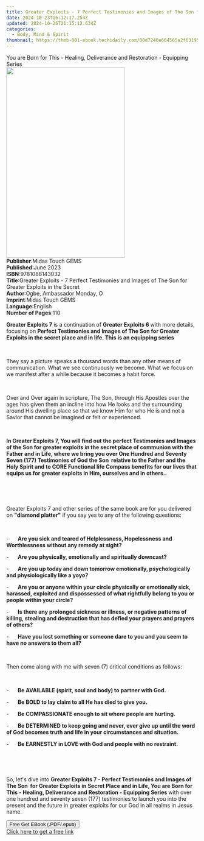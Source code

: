 ```yaml
---
title: Greater Exploits - 7 Perfect Testimonies and Images of The Son for Greater Exploits in the Secret | Free Book
date: 2024-10-23T16:12:17.254Z
updated: 2024-10-26T21:15:12.634Z
categories:
  - Body, Mind & Spirit
thumbnail: https://thmb-001-ebook.techidaily.com/00d7240a664565a2f63195fb4fca1ee2d5db3d85693c1a13c473514603258b78.jpg
---
```

<main id="book-container">
  <div class="flex flex-col">
    <div class="book-brief flex-1 py-6 px-4 sm:p-6 md:py-10 md:px-8">
      <!-- brief-->
      <div class="book-brief-main">
        You are Born for This - Healing, Deliverance and Restoration - Equipping
        Series
      </div>
    </div>
    <div
      class="book-meta-info flex-1 grid gap-4 col-start-1 col-end-3 row-start-1 sm:mb-6 sm:grid-cols-4 lg:gap-6 lg:col-start-2 lg:row-end-6 lg:row-span-6 lg:mb-0"
    >
      <div
        class="book-meta-info-left place-content-center mt-4 p-4 text-sm leading-6 col-start-2 col-span-2 dark:text-slate-400"
      >
        <img
          class="w-full h-500 object-cover rounded-lg sm:h-255 sm:col-span-2 lg:col-span-full"
          src="https://img-001-ebook.techidaily.com/2b877c5d6815a58a8b06fc3bf14420f1d305acbf99e559ba3bba11c34a407536.jpg"
          alt=""
          width="312"
          height="500"
        />
      </div>
      <div
        class="book-meta-info-right mt-2 col-start-1 row-start-2 col-span-3 self-center"
      >
        <!-- meta data  -->
        <div class="flex flex-col px-4 md:px-8">
          <div class="flex-1">
            <strong>Publisher</strong>:<span class="px-2"
              >Midas Touch GEMS</span
            >
          </div>
          <div class="flex-1">
            <strong>Published</strong>:<span class="px-2">June 2023</span>
          </div>
          <div class="flex-1">
            <strong>ISBN</strong>:<span class="px-2">9781088143032</span>
          </div>
          <div class="flex-1">
            <strong>Title</strong>:<span class="px-2"
              >Greater Exploits - 7 Perfect Testimonies and Images of The Son
              for Greater Exploits in the Secret</span
            >
          </div>
          <div class="flex-1">
            <strong>Author</strong>:<span class="px-2"
              >Ogbe, Ambassador Monday, O</span
            >
          </div>
          <div class="flex-1">
            <strong>Imprint</strong>:<span class="px-2">Midas Touch GEMS</span>
          </div>
          <div class="flex-1">
            <strong>Language</strong>:<span class="px-2">English</span>
          </div>
          <div class="flex-1">
            <strong>Number of Pages</strong>:<span class="px-2">110</span>
          </div>
        </div>
      </div>
    </div>
    <div class="book-description flex-1 py-6 px-4 sm:p-6 md:py-10 md:px-8">
      <div class="book-description-main">
        <div accordion-content="" id="description">
          <p>
            <strong>Greater Exploits 7</strong> is a continuation of
            <strong>Greater Exploits 6 </strong>with more details, focusing on
            <strong
              >Perfect Testimonies and Images of The Son for Greater Exploits in
              the secret place and in life. This is an equipping series</strong
            >
          </p>
          <p>&nbsp;</p>
          <p>
            They say a picture speaks a thousand words than any other means of
            communication. What we see continuously we become. What we focus on
            we manifest after a while because it becomes a habit force.
          </p>
          <p>&nbsp;</p>
          <p>
            Over and Over again in scripture, The Son, through His Apostles over
            the ages has given them an incline into how He looks and the
            surrounding around His dwelling place so that we know Him for who He
            is and not a Savior that cannot be imagined or felt or experienced.
          </p>
          <p>&nbsp;</p>
          <p>
            <strong
              >In Greater Exploits 7, You will find out the perfect Testimonies
              and Images of the Son for greater exploits in the secret place of
              communion with the Father and in Life, where we bring you over One
              Hundred and Seventy Seven (177) Testimonies of God the Son
              &nbsp;relative to the Father and the Holy Spirit and to CORE
              Functional life Compass benefits for our lives that equips us for
              greater exploits in Him, ourselves and in others..</strong
            >
          </p>
          <p><br /></p>
          <p>&nbsp;</p>
          <p>
            Greater Exploits 7 and other series of the same book are for you
            delivered on <strong>"diamond platter"</strong> if you say yes to
            any of the following questions:
          </p>
          <p>&nbsp;</p>
          <p>
            -&nbsp;&nbsp;&nbsp;&nbsp;&nbsp;&nbsp;<strong
              >Are you sick and teared of Helplessness, Hopelessness and
              Worthlessness without any remedy at sight?</strong
            >
          </p>
          <p>
            -&nbsp;&nbsp;&nbsp;&nbsp;&nbsp;&nbsp;<strong
              >Are you physically, emotionally and spiritually downcast?</strong
            >
          </p>
          <p>
            -&nbsp;&nbsp;&nbsp;&nbsp;&nbsp;&nbsp;<strong
              >Are you up today and down tomorrow emotionally, psychologically
              and physiologically like a yoyo?</strong
            >
          </p>
          <p>
            -&nbsp;&nbsp;&nbsp;&nbsp;&nbsp;&nbsp;<strong
              >Are you or anyone within your circle physically or emotionally
              sick, harassed, exploited and dispossessed of what rightfully
              belong to you or people within your circle?</strong
            >
          </p>
          <p>
            -&nbsp;&nbsp;&nbsp;&nbsp;&nbsp;&nbsp;<strong
              >Is there any prolonged sickness or illness, or negative patterns
              of killing, stealing and destruction that has defied your prayers
              and prayers of others?</strong
            >
          </p>
          <p>
            -&nbsp;&nbsp;&nbsp;&nbsp;&nbsp;&nbsp;<strong
              >Have you lost something or someone dare to you and you seem to
              have no answers to them all?</strong
            >
          </p>
          <p><br /></p>
          <p>
            Then come along with me with seven (7) critical conditions as
            follows:
          </p>
          <p>&nbsp;</p>
          <p>
            -&nbsp;&nbsp;&nbsp;&nbsp;&nbsp;&nbsp;<strong
              >Be AVAILABLE (spirit, soul and body) to partner with God.</strong
            >
          </p>
          <p>
            -&nbsp;&nbsp;&nbsp;&nbsp;&nbsp;&nbsp;<strong
              >Be BOLD to lay claim to all He has died to give you.</strong
            >
          </p>
          <p>
            -&nbsp;&nbsp;&nbsp;&nbsp;&nbsp;&nbsp;<strong
              >Be COMPASSIONATE enough to sit where people are hurting.</strong
            >
          </p>
          <p>
            -&nbsp;&nbsp;&nbsp;&nbsp;&nbsp;&nbsp;<strong
              >Be DETERMINED to keep going and never, ever give up until the
              word of God becomes truth and life in your circumstances and
              situation.</strong
            >
          </p>
          <p>
            -&nbsp;&nbsp;&nbsp;&nbsp;&nbsp;&nbsp;<strong
              >Be EARNESTLY in LOVE with God and people with no
              restraint.</strong
            >
          </p>
          <p><br /></p>
          <p>&nbsp;</p>
          <p>
            So, let's dive into
            <strong
              >Greater Exploits 7 - Perfect Testimonies and Images of The Son
              &nbsp;for Greater Exploits in Secret Place and in Life, You are
              Born for This - Healing, Deliverance and Restoration - Equipping
              Series </strong
            >with over one hundred and seventy seven (177) testimonies to launch
            you into the present and the future in greater exploits for our God
            in all realms in Jesus name.
          </p>
        </div>
        <div class="accordion-fader"></div>
      </div>
    </div>
    <div class="book-excerpts flex-1 py-6 px-4 sm:p-6 md:py-10 md:px-8"></div>
    <div
      class="book-about-author flex-1 py-6 px-4 sm:p-6 md:py-10 md:px-8"
    ></div>
    <div class="book-free-get flex-1 py-6 px-4 sm:p-6 md:py-10 md:px-8">
      <button
        id="btn-free-get"
        class="bg-blue-500 hover:bg-blue-700 text-white font-bold py-2 px-4 rounded"
      >
        Free Get EBook (.PDF/.epub)
      </button>
      <div id="countdown-display" class="px-2 text-lg mt-2"></div>
      <a
        id="free-link"
        class="hidden bg-blue-500 hover:bg-blue-700 text-white font-bold py-2 px-4 rounded"
        href="https://www.ebooks.com/en-us/book/210865174/greater-exploits-7-perfect-testimonies-and-images-of-the-son-for-greater-exploits-in-the-secret/ogbe-ambassador-monday-o/"
        target="_blank"
        >Click here to get a free link</a
      >
    </div>
    <script>
      let countdownTime = 0;
      let countdownInterval = null;
      document
        .getElementById('btn-free-get')
        .addEventListener('click', startCountdown);
      function startCountdown() {
        countdownTime = new Date().getTime() + 60000 * 3;
        countdownInterval = setInterval(updateCountdown, 1000);
        document.getElementById('btn-free-get').disabled = true;
        document
          .getElementById('btn-free-get')
          .classList.add('bg-gray-500', 'cursor-not-allowed');
      }
      function updateCountdown() {
        let currentTime = new Date().getTime();
        let timeLeft = countdownTime - currentTime;
        let secondsLeft = Math.floor(timeLeft / 1000);
        document.getElementById('countdown-display').innerHTML =
          `Remaining time: ${secondsLeft} seconds.`;
        if (secondsLeft <= 0) {
          clearInterval(countdownInterval);
          document.getElementById('btn-free-get').classList.add('hidden');
          document.getElementById('free-link').classList.remove('hidden');
          document.getElementById('countdown-display').innerHTML = '';
        }
      }
    </script>
  </div>
</main>

<ins class="adsbygoogle"
      style="display:block"
      data-ad-client="ca-pub-7571918770474297"
      data-ad-slot="8358498916"
      data-ad-format="auto"
      data-full-width-responsive="true"></ins>
    